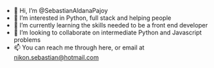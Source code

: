 - 👋 Hi, I’m @SebastianAldanaPajoy
- 👀 I’m interested in Python, full stack and helping people
- 🌱 I’m currently learning the skills needed to be a front end developer
- 💞️ I’m looking to collaborate on intermediate Python and Javascript problems
- 📫 You can reach me through here, or email at nikon.sebastian@hotmail.com

<!---
SebastianAldanaPajoy/SebastianAldanaPajoy is a ✨ special ✨ repository because its `README.md` (this file) appears on your GitHub profile.
You can click the Preview link to take a look at your changes.
--->
